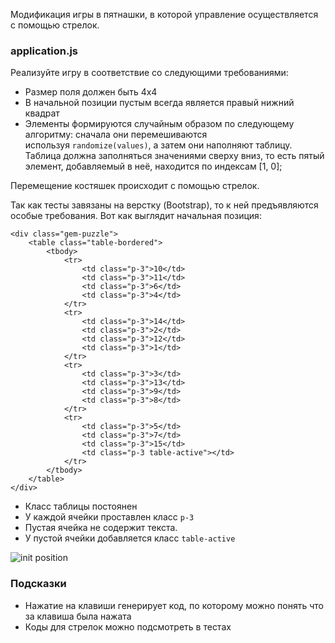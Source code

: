 Модификация игры в пятнашки, в которой управление осуществляется с помощью стрелок.

### application.js

Реализуйте игру в соответствие со следующими требованиями:

-   Размер поля должен быть 4x4
-   В начальной позиции пустым всегда является правый нижний квадрат
-   Элементы формируются случайным образом по следующему алгоритму: сначала они перемешиваются используя `randomize(values)`, а затем они наполняют таблицу. Таблица должна заполняться значениями сверху вниз, то есть пятый элемент, добавляемый в неё, находится по индексам [1, 0];

Перемещение костяшек происходит с помощью стрелок.

Так как тесты завязаны на верстку (Bootstrap), то к ней предъявляются особые требования. Вот как выглядит начальная позиция:

```
<div class="gem-puzzle">
    <table class="table-bordered">
        <tbody>
            <tr>
                <td class="p-3">10</td>
                <td class="p-3">11</td>
                <td class="p-3">6</td>
                <td class="p-3">4</td>
            </tr>
            <tr>
                <td class="p-3">14</td>
                <td class="p-3">2</td>
                <td class="p-3">12</td>
                <td class="p-3">1</td>
            </tr>
            <tr>
                <td class="p-3">3</td>
                <td class="p-3">13</td>
                <td class="p-3">9</td>
                <td class="p-3">8</td>
            </tr>
            <tr>
                <td class="p-3">5</td>
                <td class="p-3">7</td>
                <td class="p-3">15</td>
                <td class="p-3 table-active"></td>
            </tr>
        </tbody>
    </table>
</div>

```

-   Класс таблицы постоянен
-   У каждой ячейки проставлен класс `p-3`
-   Пустая ячейка не содержит текста.
-   У пустой ячейки добавляется класс `table-active`

![init position](https://cdn2.hexlet.io/derivations/image/original/eyJpZCI6Ijk0MThlMjJiM2MzMDAzMGQ4ZWEwMGQ2NjkzMzE3ZGVlLnBuZyIsInN0b3JhZ2UiOiJzdG9yZSJ9?signature=15b614743d85a387274e290254838a04aa2119f2f8071b87b166505672c0bb82)

### Подсказки

-   Нажатие на клавиши генерирует код, по которому можно понять что за клавиша была нажата
-   Коды для стрелок можно подсмотреть в тестах